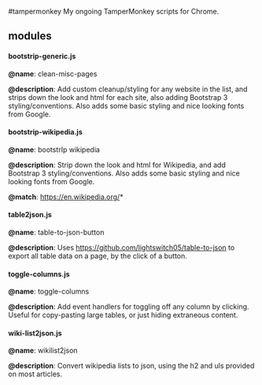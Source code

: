 
#tampermonkey
My ongoing TamperMonkey scripts for Chrome.

## modules

#### bootstrip-generic.js

**@name**:          clean-misc-pages

**@description**:   Add custom cleanup/styling for any website in the list, and strips down the look and html for each site, also adding Bootstrap 3 styling/conventions. Also adds some basic styling and nice looking fonts from Google.

#### bootstrip-wikipedia.js

**@name**:          bootstrIp wikipedia

**@description**:   Strip down the look and html for Wikipedia, and add Bootstrap 3 styling/conventions. Also adds some basic styling and nice looking fonts from Google.

**@match**:         https://en.wikipedia.org/*

#### table2json.js

**@name**:          table-to-json-button

**@description**:   Uses https://github.com/lightswitch05/table-to-json to export all table data on a page, by the click of a button.

#### toggle-columns.js

**@name**:          toggle-columns

**@description**:   Add event handlers for toggling off any column by clicking. Useful for copy-pasting large tables, or just hiding extraneous content.

#### wiki-list2json.js

**@name**:          wikilist2json

**@description**:   Convert wikipedia lists to json, using the h2 and uls provided on most articles.

